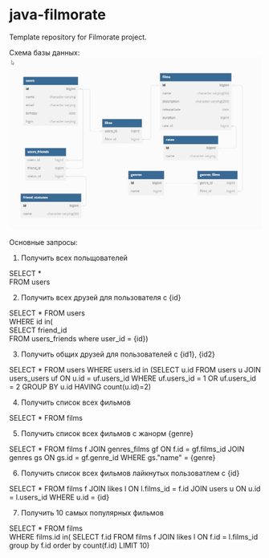 # java-filmorate
Template repository for Filmorate project.

Схема базы данных:
![Схема БД](/assets/images/db_cheme.jpg)

Основные запросы:
1. Получить всех польщователей
  
SELECT *   
FROM users
  
2. Получить всех  друзей для пользователя c {id}
  
SELECT * FROM users  
WHERE id in(  
SELECT  friend_id  
FROM users_friends where user_id = {id})  
  
3. Получить общих друзей для пользователей c {id1}, {id2}

SELECT * FROM users
WHERE users.id in 
(SELECT u.id
FROM users u
JOIN users_users uf ON u.id = uf.users_id
WHERE uf.users_id = 1 OR uf.users_id = 2
GROUP BY u.id
HAVING count(u.id)=2)

4. Получить cписок всех фильмов

SELECT * 
FROM films

5. Получить cписок всех фильмов с жанорм {genre}

SELECT * FROM films f
JOIN genres_films gf ON f.id = gf.films_id
JOIN genres gs ON gs.id = gf.genre_id
WHERE gs."name" = {genre}

6. Получить cписок всех фильмов лайкнутых пользоватлем с {id}

SELECT * FROM films f
JOIN likes l ON l.films_id = f.id
JOIN users u ON u.id = l.users_id
WHERE u.id = {id}

7. Получить 10 самых популярных фильмов

SELECT * FROM films  
WHERE films.id in(
SELECT f.id FROM films f
JOIN likes l ON f.id = l.films_id
group by f.id
order by count(f.id)
LIMIT 10)